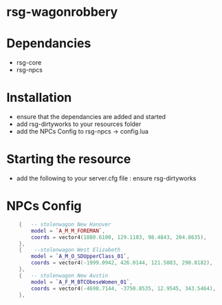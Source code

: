 # rsg-wagonrobbery

# Dependancies
- rsg-core
- rsg-npcs

# Installation
- ensure that the dependancies are added and started
- add rsg-dirtyworks to your resources folder
- add the NPCs Config to rsg-npcs -> config.lua

# Starting the resource
- add the following to your server.cfg file : ensure rsg-dirtyworks

# NPCs Config
```lua
    {   -- stolenwagon New Hanover 
        model = `A_M_M_FOREMAN`,
        coords = vector4(1880.6100, 129.1103, 98.4843, 204.8635),
    },
    {    --stolenwagon West Elizabeth
        model = `A_M_O_SDUpperClass_01`,
        coords = vector4(-1999.0942, 426.0144, 121.5083, 290.8182),
    },
    {   -- stolenwagon New Austin 
        model = `A_F_M_BTCObeseWomen_01`,
        coords = vector4(-4698.7144, -3750.8535, 12.9545, 343.5464),
    },
 
